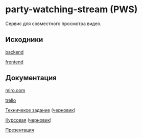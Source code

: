 # party-watching-stream (PWS)

Сервис для совместного просмотра видео.

## Исходники

[backend](https://github.com/party-watching-stream/pws-backend)

[frontend](https://github.com/party-watching-stream/pws-frontend)

## Документация

[miro.com](https://miro.com/app/board/o9J_lQlOopE=/)

[trello](https://trello.com/b/sGXKb12a/tarasov-tp-project)

[Техничекое задание](https://github.com/party-watching-stream/pws/blob/main/docs/%D0%A2%D0%97.pdf) ([черновик](https://docs.google.com/document/d/1Qcv25sV18sszzWbSP2getCtQbbeQ_5MTa4mzeEwGiJY/edit))

[Курсовая](https://github.com/party-watching-stream/pws/blob/main/docs/%D0%9A%D1%83%D1%80%D1%81%D0%BE%D0%B2%D0%B0%D1%8F.pdf)  ([черновик](https://docs.google.com/document/d/1jTfaIsFS2hKipiPmOIPLYH39EvbibIt6wAPDYMuv6IQ/edit?usp=sharing))


[Презентация](https://vk.com/away.php?utf=1&to=https%3A%2F%2Fdocs.google.com%2Fpresentation%2Fd%2F1ptOAHm05zT6SXS7-zkpYqp7awjQMFfTQVhWbOl-VsKM%2Fedit%3Fusp%3Dsharing)

